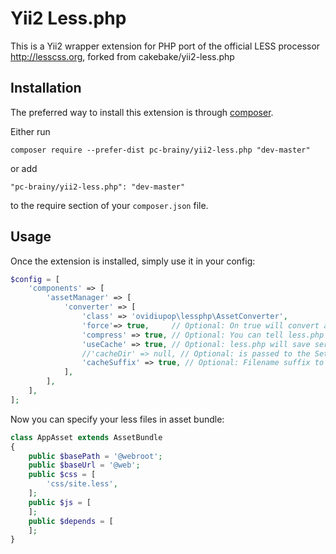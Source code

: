 Yii2 Less.php
=============
This is a Yii2 wrapper extension for PHP port of the official LESS processor http://lesscss.org, forked from cakebake/yii2-less.php

Installation
------------

The preferred way to install this extension is through [composer](http://getcomposer.org/download/).

Either run

```
composer require --prefer-dist pc-brainy/yii2-less.php "dev-master"

```

or add

```
"pc-brainy/yii2-less.php": "dev-master"
```

to the require section of your `composer.json` file.


Usage
-----

Once the extension is installed, simply use it in your config:

```php
$config = [
    'components' => [
        'assetManager' => [
            'converter' => [
                'class' => 'ovidiupop\lessphp\AssetConverter',
                'force'=> true,     // Optional: On true will convert all .less files. You can make all changes in variable.less
                'compress' => true, // Optional: You can tell less.php to remove comments and whitespace to generate minimized css files.
                'useCache' => true, // Optional: less.php will save serialized parser data for each .less file. Faster, but more memory-intense.
                //'cacheDir' => null, // Optional: is passed to the SetCacheDir() method.
                'cacheSuffix' => true, // Optional: Filename suffix to avoid the browser cache and force recompiling by configuration changes
            ],
        ],
    ],
];
```

Now you can specify your less files in asset bundle:

```php
class AppAsset extends AssetBundle
{
    public $basePath = '@webroot';
    public $baseUrl = '@web';
    public $css = [
        'css/site.less',
    ];
    public $js = [
    ];
    public $depends = [
    ];
}
```
